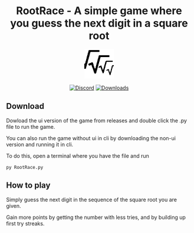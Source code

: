 <h1 align="center">
RootRace -  A simple game where you guess the next digit in a square root
</h1>



<div align="center">

![rr_logo](https://raw.githubusercontent.com/fivepandasna/RootRace/main/assets/logo-80.png)

[![Discord](https://img.shields.io/badge/Discord-FivePandas-9089DA?logo=discord&style=for-the-badge)](https://discord.com/users/628709323068932125)
[![Downloads](https://img.shields.io/github/downloads/fivepandasna/RootRace/total?label=downloads&color=208a19&logo=github&style=for-the-badge)](https://github.com/fivepandasna/RootRace/releases)
</div>

## Download

Dowload the ui version of the game from releases and double click the .py file to run the game.

You can also run the game without ui in cli by downloading the non-ui version and running it in cli.

To do this, open a terminal where you have the file and run

```
py RootRace.py
```
## How to play

Simply guess the next digit in the sequence of the square root you are given. 

Gain more points by getting the number with less tries, and by building up first try streaks.
